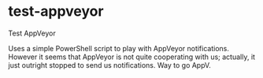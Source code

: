 # test-appveyor
Test AppVeyor

Uses a simple PowerShell script to play with AppVeyor notifications.
However it seems that AppVeyor is not quite cooperating with us; actually,
it just outright stopped to send us notifications. Way to go AppV.

